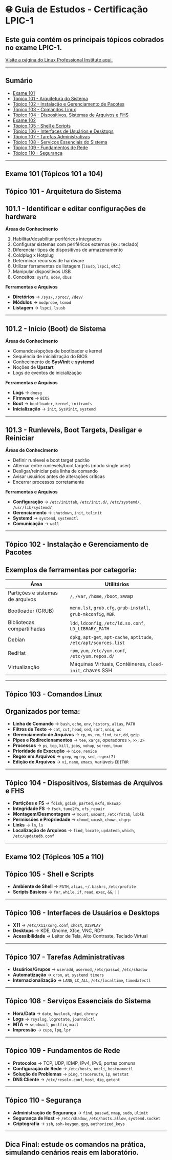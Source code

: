 # 🌐 Guia de Estudos - Certificação LPIC-1

## Este guia contém os principais tópicos cobrados no exame **LPIC-1**.

<a href="https://www.lpi.org/pt-br/our-certifications/lpic-1-overview/" target="_blank">Visite a página do Linux Professional Institute aqui.</a>

---

## Sumário

  - [Exame 101](#exame-101-topicos-101-a-104)
  - [Tópico 101 - Arquitetura do Sistema](#topico-101-arquitetura-do-sistema)
  - [Tópico 102 - Instalação e Gerenciamento de Pacotes](#topico-102-instalacao-e-gerenciamento-de-pacotes)
  - [Tópico 103 - Comandos Linux](#topico-103-comandos-linux)
  - [Tópico 104 - Dispositivos, Sistemas de Arquivos e FHS](#topico-104-dispositivos-sistemas-de-arquivos-e-fhs)
  - [Exame 102](#exame-102-topicos-105-a-110)
  - [Tópico 105 - Shell e Scripts](#topico-105-shell-e-scripts)
  - [Tópico 106 - Interfaces de Usuários e Desktops](#topico-106-interfaces-de-usuarios-e-desktops)
  - [Tópico 107 - Tarefas Administrativas](#topico-107-tarefas-administrativas)
  - [Tópico 108 - Serviços Essenciais do Sistema](#topico-108-servicos-essenciais-do-sistema)
  - [Tópico 109 - Fundamentos de Rede](#topico-109-fundamentos-de-rede)
  - [Tópico 110 - Segurança](#topico-110-seguranca)

---

## Exame 101 (Tópicos 101 a 104)

## Tópico 101 - Arquitetura do Sistema

## 101.1 - Identificar e editar configurações de hardware

**Áreas de Conhecimento**

1. Habilitar/desabilitar periféricos integrados  
2. Configurar sistemas com periféricos externos (ex.: teclado)  
3. Diferenciar tipos de dispositivos de armazenamento  
4. Coldplug x Hotplug  
5. Determinar recursos de hardware  
6. Utilizar ferramentas de listagem (`lsusb`, `lspci`, etc.)  
7. Manipular dispositivos USB  
8. Conceitos: `sysfs`, `udev`, `dbus`  

**Ferramentas e Arquivos**  

- **Diretórios** → `/sys/`, `/proc/`, `/dev/`  
- **Módulos** → `modprobe`, `lsmod`  
- **Listagem** → `lspci`, `lsusb`  


---

## 101.2 - Início (Boot) de Sistema

**Áreas de Conhecimento**

- Comandos/opções de bootloader e kernel  
- Sequência de inicialização do BIOS  
- Conhecimento do **SysVinit** e **systemd**  
- Noções de **Upstart**  
- Logs de eventos de inicialização  

**Ferramentas e Arquivos**  

- **Logs** → `dmesg`  
- **Firmware** → `BIOS`  
- **Boot** → `bootloader`, `kernel`, `initramfs`  
- **Inicialização** → `init`, `SysVinit`, `systemd`  


---

## 101.3 - Runlevels, Boot Targets, Desligar e Reiniciar

**Áreas de Conhecimento**

- Definir runlevel e boot target padrão  
- Alternar entre runlevels/boot targets (modo single user)  
- Desligar/reiniciar pela linha de comando  
- Avisar usuários antes de alterações críticas  
- Encerrar processos corretamente  

**Ferramentas e Arquivos**  

- **Configuração** → `/etc/inittab`, `/etc/init.d/`, `/etc/systemd/`, `/usr/lib/systemd/`  
- **Gerenciamento** → `shutdown`, `init`, `telinit`  
- **Systemd** → `systemd`, `systemctl`  
- **Comunicação** → `wall`  


---

## Tópico 102 - Instalação e Gerenciamento de Pacotes

## Exemplos de ferramentas por categoria:

| Área | Utilitários |
|------|-------------|
| Partições e sistemas de arquivos | `/`, `/var`, `/home`, `/boot`, swap |
| Bootloader (GRUB) | `menu.lst`, `grub.cfg`, `grub-install`, `grub-mkconfig`, `MBR` |
| Bibliotecas compartilhadas | `ldd`, `ldconfig`, `/etc/ld.so.conf`, `LD_LIBRARY_PATH` |
| Debian | `dpkg`, `apt-get`, `apt-cache`, `aptitude`, `/etc/apt/sources.list` |
| RedHat | `rpm`, `yum`, `/etc/yum.conf`, `/etc/yum.repos.d/` |
| Virtualização | Máquinas Virtuais, Contêineres, `cloud-init`, chaves SSH |

---

## Tópico 103 - Comandos Linux

## Organizados por tema:

- **Linha de Comando** → `bash`, `echo`, `env`, `history`, `alias`, `PATH`  
- **Filtros de Texto** → `cat`, `cut`, `head`, `sed`, `sort`, `uniq`, `wc`  
- **Gerenciamento de Arquivos** → `cp`, `mv`, `rm`, `find`, `tar`, `dd`, `gzip`  
- **Pipes e Redirecionamentos** → `tee`, `xargs`, operadores `>`, `>>`, `2>`  
- **Processos** → `ps`, `top`, `kill`, `jobs`, `nohup`, `screen`, `tmux`  
- **Prioridade de Execução** → `nice`, `renice`  
- **Regex em Arquivos** → `grep`, `egrep`, `sed`, `regex(7)`  
- **Edição de Arquivos** → `vi`, `nano`, `emacs`, variáveis `EDITOR`  

---

## Tópico 104 - Dispositivos, Sistemas de Arquivos e FHS

- **Partições e FS** → `fdisk`, `gdisk`, `parted`, `mkfs`, `mkswap`  
- **Integridade FS** → `fsck`, `tune2fs`, `xfs_repair`  
- **Montagem/Desmontagem** → `mount`, `umount`, `/etc/fstab`, `lsblk`  
- **Permissões e Propriedade** → `chmod`, `umask`, `chown`, `chgrp`  
- **Links** → `ln`, `ls`  
- **Localização de Arquivos** → `find`, `locate`, `updatedb`, `which`, `/etc/updatedb.conf`  

---

## Exame 102 (Tópicos 105 a 110)

## Tópico 105 - Shell e Scripts

- **Ambiente de Shell** → `PATH`, `alias`, `~/.bashrc`, `/etc/profile`  
- **Scripts Básicos** → `for`, `while`, `if`, `read`, `exec`, `&&`, `||`  

---

## Tópico 106 - Interfaces de Usuários e Desktops

- **X11** → `/etc/X11/xorg.conf`, `xhost`, `DISPLAY`  
- **Desktops** → KDE, Gnome, Xfce, VNC, RDP  
- **Acessibilidade** → Leitor de Tela, Alto Contraste, Teclado Virtual  

---

## Tópico 107 - Tarefas Administrativas

- **Usuários/Grupos** → `useradd`, `usermod`, `/etc/passwd`, `/etc/shadow`  
- **Automatização** → `cron`, `at`, `systemd timers`  
- **Internacionalização** → `LANG`, `LC_ALL`, `/etc/localtime`, `timedatectl`  

---

## Tópico 108 - Serviços Essenciais do Sistema

- **Hora/Data** → `date`, `hwclock`, `ntpd`, `chrony`  
- **Logs** → `rsyslog`, `logrotate`, `journalctl`  
- **MTA** → `sendmail`, `postfix`, `mail`  
- **Impressão** → `cups`, `lpq`, `lpr`  

---

## Tópico 109 - Fundamentos de Rede

- **Protocolos** → TCP, UDP, ICMP, IPv4, IPv6, portas comuns  
- **Configuração de Rede** → `/etc/hosts`, `nmcli`, `hostnamectl`  
- **Solução de Problemas** → `ping`, `traceroute`, `ip`, `netstat`  
- **DNS Cliente** → `/etc/resolv.conf`, `host`, `dig`, `getent`  

---

## Tópico 110 - Segurança

- **Administração de Segurança** → `find`, `passwd`, `nmap`, `sudo`, `ulimit`  
- **Segurança de Host** → `/etc/shadow`, `/etc/hosts.allow`, `systemd.socket`  
- **Criptografia** → `ssh`, `ssh-keygen`, `gpg`, `authorized_keys`  

---

##  **Dica Final**: estude os comandos na prática, simulando cenários reais em laboratório.

